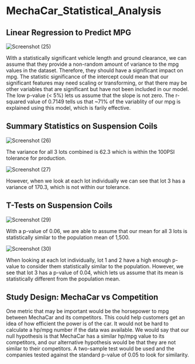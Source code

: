 # MechaCar_Statistical_Analysis

## Linear Regression to Predict MPG
![Screenshot (25)](https://user-images.githubusercontent.com/81697076/128651034-505f76e3-6c6b-45a7-9662-ea913a35297b.png)

With a statistically significant vehicle length and ground clearance, we can assume that they provide a non-random amount of variance to the mpg values in the dataset. Therefore, they should have a significant impact on mpg. The statistic significance of the intercept could mean that our significant features may need scaling or transforming, or that there may be other variables that are significant but have not been included in our model. The low p-value (< 5%) lets us assume that the slope is not zero. The r-squared 
value of 0.7149 tells us that ~71% of the variablity of our mpg is explained using this model, which is farily effective.

## Summary Statistics on Suspension Coils
![Screenshot (26)](https://user-images.githubusercontent.com/81697076/128651041-b21dc1b4-037e-46da-a094-cc5aaa52a22f.png)

The variance for all 3 lots combined is 62.3 which is within the 100PSI tolerance for production.


![Screenshot (27)](https://user-images.githubusercontent.com/81697076/128651044-57af1f11-01ff-4d4a-b135-19a711974079.png)

However, when we look at each lot individually we can see that lot 3 has a variance of 170.3, which is not within our tolerance. 


## T-Tests on Suspension Coils
![Screenshot (29)](https://user-images.githubusercontent.com/81697076/128651046-003d91ed-6248-4618-86db-abc829ec95dd.png)

With a p-value of 0.06, we are able to assume that our mean for all 3 lots is statistically similar to the population mean of 1,500.

![Screenshot (30)](https://user-images.githubusercontent.com/81697076/128651052-943ccb11-6d19-4634-bb66-e12e0d7f1b4d.png)

When looking at each lot individually, lot 1 and 2 have a high enough p-value to consider them statistically similar to the population. However, we see that lot 3 has a p-value of 0.04, which lets us assume that its mean is statistically different from the population mean.


## Study Design: MechaCar vs Competition

One metric that may be important would be the horsepower to mpg between MechaCar and its competitors. This could help customers get an idea of how efficient the power is of the car. It would not be hard to calculate a hp/mpg number if the data was available. We would say that our null hypothesis is that MechaCar has a similar hp/mpg value to its competitors, and our alternative hypothesis would be that they are not similar to their competitors. A two-sample test would be used and the companies tested against the standard p-value of 0.05 to look for similarity.
